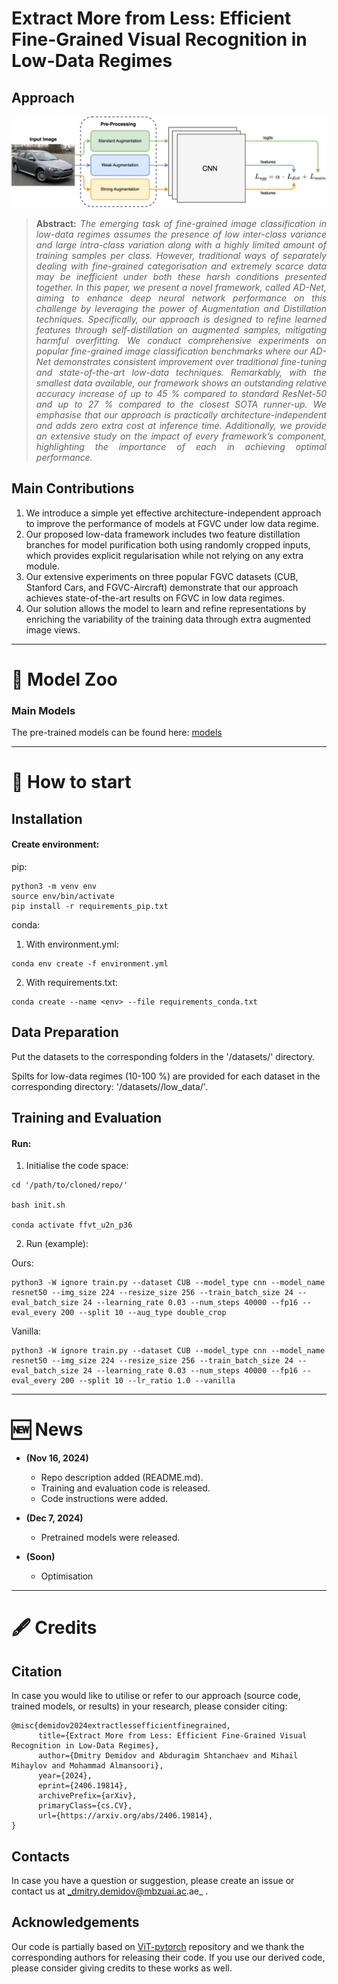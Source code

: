 # Extract More from Less: Efficient Fine-Grained Visual Recognition in Low-Data Regimes


## Approach

<p align="center"> 
<img src="docs/Images/architecture.png" width="750">
</p>

> **<p align="justify"> Abstract:** *The emerging task of fine-grained image classification in low-data regimes assumes the presence of low inter-class variance and large intra-class variation along with a highly limited amount of training samples per class. However, traditional ways of separately dealing with fine-grained categorisation and extremely scarce data may be inefficient under both these harsh conditions presented together. In this paper, we present a novel framework, called AD-Net, aiming to enhance deep neural network performance on this challenge by leveraging the power of Augmentation and Distillation techniques. Specifically, our approach is designed to refine learned features through self-distillation on augmented samples, mitigating harmful overfitting. We conduct comprehensive experiments on popular fine-grained image classification benchmarks where our AD-Net demonstrates consistent improvement over traditional fine-tuning and state-of-the-art low-data techniques. Remarkably, with the smallest data available, our framework shows an outstanding relative accuracy increase of up to 45 % compared to standard ResNet-50 and up to 27 % compared to the closest SOTA runner-up. We emphasise that our approach is practically architecture-independent and adds zero extra cost at inference time. Additionally, we provide an extensive study on the impact of every framework’s component, highlighting the importance of each in achieving optimal performance.* </p>


## Main Contributions
1) We introduce a simple yet effective  architecture-independent approach to improve the performance of models at FGVC under low data regime.
2) Our proposed low-data framework includes two feature distillation branches for model purification both using randomly cropped inputs, which provides explicit regularisation while not relying on any extra module.
3) Our extensive experiments on three popular FGVC datasets (CUB, Stanford Cars, and FGVC-Aircraft) demonstrate that our approach achieves state-of-the-art results on FGVC in low data regimes.
4) Our solution allows the model to learn and refine representations by enriching the variability of the training data through extra augmented image views.


<hr />


# 🐘 Model Zoo

### Main Models

The pre-trained models can be found here: [models](https://mbzuaiac-my.sharepoint.com/:f:/g/personal/dmitry_demidov_mbzuai_ac_ae/EnMOkgG7VQlKmvBOndirZ3IBc-L9u0uwWBYjszZn8YHOOw?e=T9y1B1)



<hr />


# 🧋 How to start

## Installation

#### Create environment:

pip:

```
python3 -m venv env
source env/bin/activate
pip install -r requirements_pip.txt
```

conda:

1. With environment.yml:

```
conda env create -f environment.yml
```

2. With requirements.txt:

```
conda create --name <env> --file requirements_conda.txt
```


## Data Preparation

Put the datasets to the corresponding folders in the '/datasets/' directory.

Spilts for low-data regimes (10-100 %) are provided for each dataset in the corresponding directory: '/datasets/<dataset>/low_data/'.


## Training and Evaluation


#### Run:

1. Initialise the code space:

```
cd '/path/to/cloned/repo/'

bash init.sh 

conda activate ffvt_u2n_p36
```

2. Run (example):

Ours:
```
python3 -W ignore train.py --dataset CUB --model_type cnn --model_name resnet50 --img_size 224 --resize_size 256 --train_batch_size 24 --eval_batch_size 24 --learning_rate 0.03 --num_steps 40000 --fp16 --eval_every 200 --split 10 --aug_type double_crop
```

Vanilla:
```
python3 -W ignore train.py --dataset CUB --model_type cnn --model_name resnet50 --img_size 224 --resize_size 256 --train_batch_size 24 --eval_batch_size 24 --learning_rate 0.03 --num_steps 40000 --fp16 --eval_every 200 --split 10 --lr_ratio 1.0 --vanilla
```

<hr />


# 🆕 News
* **(Nov 16, 2024)** 
  * Repo description added (README.md).
  * Training and evaluation code is released.
  * Code instructions were added.

* **(Dec 7, 2024)** 
  * Pretrained models were released.

* **(Soon)** 
  * Optimisation

<hr />


# 🖋️ Credits

## Citation
In case you would like to utilise or refer to our approach (source code, trained models, or results) in your research, please consider citing:

```
@misc{demidov2024extractlessefficientfinegrained,
      title={Extract More from Less: Efficient Fine-Grained Visual Recognition in Low-Data Regimes}, 
      author={Dmitry Demidov and Abduragim Shtanchaev and Mihail Mihaylov and Mohammad Almansoori},
      year={2024},
      eprint={2406.19814},
      archivePrefix={arXiv},
      primaryClass={cs.CV},
      url={https://arxiv.org/abs/2406.19814}, 
}
```

## Contacts
In case you have a question or suggestion, please create an issue or contact us at _dmitry.demidov@mbzuai.ac.ae_ .

## Acknowledgements
Our code is partially based on [ViT-pytorch](https://github.com/jeonsworld/ViT-pytorch) repository and we thank the corresponding authors for releasing their code. If you use our derived code, please consider giving credits to these works as well.
